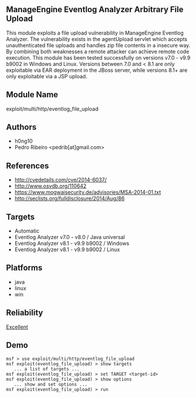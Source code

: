## ManageEngine Eventlog Analyzer Arbitrary File Upload

This module exploits a file upload vulnerability in 
ManageEngine Eventlog Analyzer. The vulnerability exists in 
the agentUpload servlet which accepts unauthenticated file 
uploads and handles zip file contents in a insecure way. By 
combining both weaknesses a remote attacker can achieve 
remote code execution. This module has been tested 
successfully on versions v7.0 - v9.9 b9002 in Windows and 
Linux. Versions between 7.0 and < 8.1 are only exploitable 
via EAR deployment in the JBoss server, while versions 8.1+ 
are only exploitable via a JSP upload.


## Module Name
exploit/multi/http/eventlog_file_upload

## Authors
* h0ng10
* Pedro Ribeiro <pedrib[at]gmail.com>


## References
* http://cvedetails.com/cve/2014-6037/
* http://www.osvdb.org/110642
* https://www.mogwaisecurity.de/advisories/MSA-2014-01.txt
* http://seclists.org/fulldisclosure/2014/Aug/86



## Targets
* Automatic
* Eventlog Analyzer v7.0 - v8.0 / Java universal
* Eventlog Analyzer v8.1 - v9.9 b9002 / Windows
* Eventlog Analyzer v8.1 - v9.9 b9002 / Linux


## Platforms
* java
* linux
* win

## Reliability
[Excellent](https://github.com/rapid7/metasploit-framework/wiki/Exploit-Ranking)

## Demo

```
msf > use exploit/multi/http/eventlog_file_upload
msf exploit(eventlog_file_upload) > show targets
   ... a list of targets ...
msf exploit(eventlog_file_upload) > set TARGET <target-id>
msf exploit(eventlog_file_upload) > show options
   ... show and set options ...
msf exploit(eventlog_file_upload) > run
```
    
    